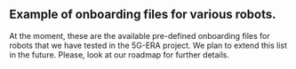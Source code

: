 ## Example of onboarding files for various robots.

At the moment, these are the available pre-defined onboarding files for robots that we have tested in the 5G-ERA project. We plan to extend this list in the future. Please, look at our roadmap for further details.
